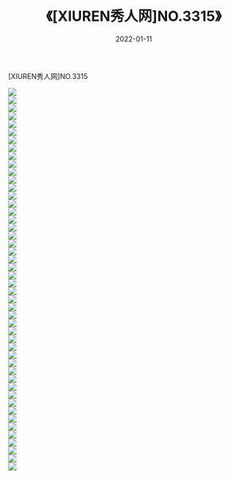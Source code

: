 ﻿---
layout: post
title:  《[XIUREN秀人网]NO.3315》
date:   2022-01-11
img: http://img.660000.xyz/Sharelink/秀人网/秀人网第04部分/[XIUREN秀人网]NO.3315/000.jpg
categories: [美女, 清纯, 唯美]
---

[XIUREN秀人网]NO.3315

 ![](http://img.660000.xyz/Sharelink/秀人网/秀人网第04部分/[XIUREN秀人网]NO.3315/001.jpg) <br>![](http://img.660000.xyz/Sharelink/秀人网/秀人网第04部分/[XIUREN秀人网]NO.3315/002.jpg) <br>![](http://img.660000.xyz/Sharelink/秀人网/秀人网第04部分/[XIUREN秀人网]NO.3315/003.jpg) <br>![](http://img.660000.xyz/Sharelink/秀人网/秀人网第04部分/[XIUREN秀人网]NO.3315/004.jpg) <br>![](http://img.660000.xyz/Sharelink/秀人网/秀人网第04部分/[XIUREN秀人网]NO.3315/005.jpg) <br>![](http://img.660000.xyz/Sharelink/秀人网/秀人网第04部分/[XIUREN秀人网]NO.3315/006.jpg) <br>![](http://img.660000.xyz/Sharelink/秀人网/秀人网第04部分/[XIUREN秀人网]NO.3315/007.jpg) <br>![](http://img.660000.xyz/Sharelink/秀人网/秀人网第04部分/[XIUREN秀人网]NO.3315/008.jpg) <br>![](http://img.660000.xyz/Sharelink/秀人网/秀人网第04部分/[XIUREN秀人网]NO.3315/009.jpg) <br>![](http://img.660000.xyz/Sharelink/秀人网/秀人网第04部分/[XIUREN秀人网]NO.3315/010.jpg) <br>![](http://img.660000.xyz/Sharelink/秀人网/秀人网第04部分/[XIUREN秀人网]NO.3315/011.jpg) <br>![](http://img.660000.xyz/Sharelink/秀人网/秀人网第04部分/[XIUREN秀人网]NO.3315/012.jpg) <br>![](http://img.660000.xyz/Sharelink/秀人网/秀人网第04部分/[XIUREN秀人网]NO.3315/013.jpg) <br>![](http://img.660000.xyz/Sharelink/秀人网/秀人网第04部分/[XIUREN秀人网]NO.3315/014.jpg) <br>![](http://img.660000.xyz/Sharelink/秀人网/秀人网第04部分/[XIUREN秀人网]NO.3315/015.jpg) <br>![](http://img.660000.xyz/Sharelink/秀人网/秀人网第04部分/[XIUREN秀人网]NO.3315/016.jpg) <br>![](http://img.660000.xyz/Sharelink/秀人网/秀人网第04部分/[XIUREN秀人网]NO.3315/017.jpg) <br>![](http://img.660000.xyz/Sharelink/秀人网/秀人网第04部分/[XIUREN秀人网]NO.3315/018.jpg) <br>![](http://img.660000.xyz/Sharelink/秀人网/秀人网第04部分/[XIUREN秀人网]NO.3315/019.jpg) <br>![](http://img.660000.xyz/Sharelink/秀人网/秀人网第04部分/[XIUREN秀人网]NO.3315/020.jpg) <br>![](http://img.660000.xyz/Sharelink/秀人网/秀人网第04部分/[XIUREN秀人网]NO.3315/021.jpg) <br>![](http://img.660000.xyz/Sharelink/秀人网/秀人网第04部分/[XIUREN秀人网]NO.3315/022.jpg) <br>![](http://img.660000.xyz/Sharelink/秀人网/秀人网第04部分/[XIUREN秀人网]NO.3315/023.jpg) <br>![](http://img.660000.xyz/Sharelink/秀人网/秀人网第04部分/[XIUREN秀人网]NO.3315/024.jpg) <br>![](http://img.660000.xyz/Sharelink/秀人网/秀人网第04部分/[XIUREN秀人网]NO.3315/025.jpg) <br>![](http://img.660000.xyz/Sharelink/秀人网/秀人网第04部分/[XIUREN秀人网]NO.3315/026.jpg) <br>![](http://img.660000.xyz/Sharelink/秀人网/秀人网第04部分/[XIUREN秀人网]NO.3315/027.jpg) <br>![](http://img.660000.xyz/Sharelink/秀人网/秀人网第04部分/[XIUREN秀人网]NO.3315/028.jpg) <br>![](http://img.660000.xyz/Sharelink/秀人网/秀人网第04部分/[XIUREN秀人网]NO.3315/029.jpg) <br>![](http://img.660000.xyz/Sharelink/秀人网/秀人网第04部分/[XIUREN秀人网]NO.3315/030.jpg) <br>![](http://img.660000.xyz/Sharelink/秀人网/秀人网第04部分/[XIUREN秀人网]NO.3315/031.jpg) <br>![](http://img.660000.xyz/Sharelink/秀人网/秀人网第04部分/[XIUREN秀人网]NO.3315/032.jpg) <br>![](http://img.660000.xyz/Sharelink/秀人网/秀人网第04部分/[XIUREN秀人网]NO.3315/033.jpg) <br>![](http://img.660000.xyz/Sharelink/秀人网/秀人网第04部分/[XIUREN秀人网]NO.3315/034.jpg) <br>![](http://img.660000.xyz/Sharelink/秀人网/秀人网第04部分/[XIUREN秀人网]NO.3315/035.jpg) <br>![](http://img.660000.xyz/Sharelink/秀人网/秀人网第04部分/[XIUREN秀人网]NO.3315/036.jpg) <br>![](http://img.660000.xyz/Sharelink/秀人网/秀人网第04部分/[XIUREN秀人网]NO.3315/037.jpg) <br>![](http://img.660000.xyz/Sharelink/秀人网/秀人网第04部分/[XIUREN秀人网]NO.3315/038.jpg) <br>![](http://img.660000.xyz/Sharelink/秀人网/秀人网第04部分/[XIUREN秀人网]NO.3315/039.jpg) <br>![](http://img.660000.xyz/Sharelink/秀人网/秀人网第04部分/[XIUREN秀人网]NO.3315/040.jpg) <br>![](http://img.660000.xyz/Sharelink/秀人网/秀人网第04部分/[XIUREN秀人网]NO.3315/041.jpg) <br>![](http://img.660000.xyz/Sharelink/秀人网/秀人网第04部分/[XIUREN秀人网]NO.3315/042.jpg) <br>![](http://img.660000.xyz/Sharelink/秀人网/秀人网第04部分/[XIUREN秀人网]NO.3315/043.jpg) <br>![](http://img.660000.xyz/Sharelink/秀人网/秀人网第04部分/[XIUREN秀人网]NO.3315/044.jpg) <br>![](http://img.660000.xyz/Sharelink/秀人网/秀人网第04部分/[XIUREN秀人网]NO.3315/045.jpg) <br>![](http://img.660000.xyz/Sharelink/秀人网/秀人网第04部分/[XIUREN秀人网]NO.3315/046.jpg) <br>![](http://img.660000.xyz/Sharelink/秀人网/秀人网第04部分/[XIUREN秀人网]NO.3315/047.jpg) <br>![](http://img.660000.xyz/Sharelink/秀人网/秀人网第04部分/[XIUREN秀人网]NO.3315/048.jpg) <br>
